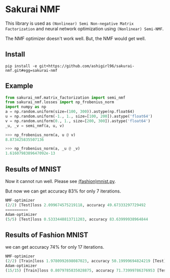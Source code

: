 # Sakurai NMF 

This library is used as `(Nonlinear) Semi Non-negative Matrix Factorization` and neural network optimization using `(Nonlinear) Semi-NMF`.

The NMF optimizer doesn't work well. But, the NMF would get well.

## Install

```
pip install -e git+https://github.com/ashigirl96/sakurai-nmf.git#egg=sakurai-nmf
```

## Example 

```python
from sakurai_nmf.matrix_factorization import semi_nmf
from sakurai_nmf.losses import np_frobenius_norm
import numpy as np
a = np.random.uniform(size=(100, 300)).astype(np.float64)
u = np.random.uniform(-1., 1., size=[100, 200]).astype('float64')
v = np.random.uniform(0., 1., size=[200, 300]).astype('float64')
_u, _v = semi_nmf(a, u, v)

>>> np_frobenius_norm(a, u @ v)
8.873425835507136

>>> np_frobenius_norm(a, _u @ _v)
1.6160798389647092e-13
```


## Results of MNIST

Now it cannot run well. Please see [(fashion)mnist.py](https://github.com/ashigirl96/sakurai-nmf/blob/master/sakurai_nmf/examples/mnist.py).

But now we can get accuracy 83% for only 7 iterations.

```python
NMF-optimizer
(2/2) [Test]loss 2.099674575219118, accuracy 49.67333297729492
==========
Adam-optimizer
(5/5) [Test]loss 0.5333448813711203, accuracy 83.63999938964844
```

## Results of Fashion MNIST


we can get accuracy 74% for only 17 iterations.


```python
NMF-optimizer
(2/2) [Train]loss 1.9780992698087023, accuracy 50.19999694824219 [Test]loss 2.0002613045103814, accuracy 64.82400360107422
Adam-optimizer
(15/15) [Train]loss 0.8079785835028875, accuracy 71.73999786376953 [Test]loss 0.750417619892654, accuracy 74.11599884033203
```

